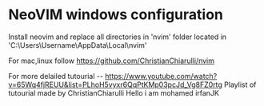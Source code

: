 # NeoVIM windows configuration

Install neovim and replace all directories in 'nvim' folder located in 'C:\Users\Username\AppData\Local\nvim'

For mac,linux follow https://github.com/ChristianChiarulli/nvim

For more delailed tutourial -- https://www.youtube.com/watch?v=65Wq4fjREUU&list=PLhoH5vyxr6QqPtKMp03pcJd_Vg8FZ0rtg
Playlist of tutourial made by ChristianChiarulli
Hello i am mohamed irfanJK
